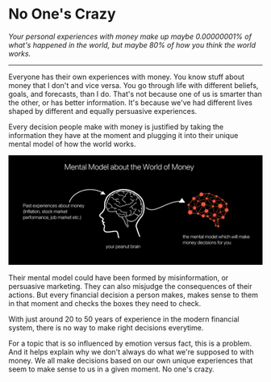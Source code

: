 # No One's Crazy

*Your personal experiences with money make up maybe 0.00000001% of what's happened in the world, but maybe 80% of how you think the world works.*

---

Everyone has their own experiences with money. You know stuff about money that I don't and vice versa. You go through life with different beliefs, goals, and forecasts, than I do. That's not because one of us is smarter than the other, or has better information. It's because we've had different lives shaped by different and equally persuasive experiences.

Every decision people make with money is justified by taking the information they have at the moment and plugging it into their unique mental model of how the world works.

![Mental Model about the World of Money](./images/MentalModelAboutMoney.png)

Their mental model could have been formed by misinformation, or persuasive marketing. They can also misjudge the consequences of their actions. But every financial decision a person makes, makes sense to them in that moment and checks the boxes they need to check.

With just around 20 to 50 years of experience in the modern financial system, there is no way to make right decisions everytime.

For a topic that is so influenced by emotion versus fact, this is a problem. And it helps explain why we don't always do what we're supposed to with money. We all make decisions based on our own unique experiences that seem to make sense to us in a given moment. No one's crazy.